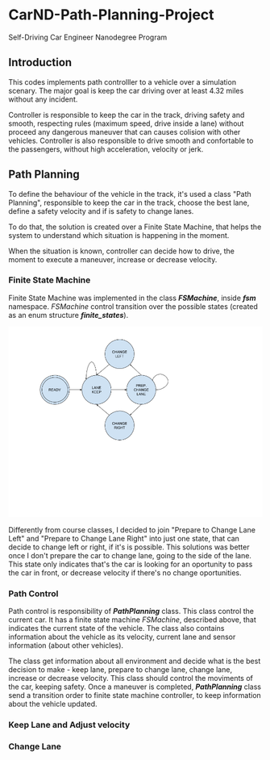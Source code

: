 [//]: # (Image References)
[image1]: ./img/finite_states.png "Finite States"

# CarND-Path-Planning-Project
Self-Driving Car Engineer Nanodegree Program

## Introduction

This codes implements path controlller to a vehicle over a simulation scenary. The major goal is keep the car driving over at least 4.32 miles without any incident.

Controller is responsible to keep the car in the track, driving safety and smooth, respecting rules (maximum speed, drive inside a lane) without proceed any dangerous maneuver that can causes colision with other vehicles. 
Controller is also responsible to drive smooth and confortable to the passengers, without high acceleration, velocity or jerk.

## Path Planning

To define the behaviour of the vehicle in the track, it's used a class "Path Planning", responsible to keep the car in the track, choose the best lane, define a safety velocity and if is safety to change lanes.

To do that, the solution is created over a Finite State Machine, that helps the system to understand which situation is happening in the moment. 

When the situation is known, controller can decide how to drive, the moment to execute a maneuver, increase or decrease velocity.

### Finite State Machine

Finite State Machine was implemented in the class ***FSMachine***, inside ***fsm*** namespace. *FSMachine* control transition over the possible states (created as an enum structure ***finite_states***).

![Finite states and possible transitions][image1]

Differently from course classes, I decided to join "Prepare to Change Lane Left" and "Prepare to Change Lane Right" into just one state, that can decide to change left or right, if it's is possible. This solutions was better once I don't prepare the car to change lane, going to the side of the lane. This state only indicates that's the car is looking for an oportunity to pass the car in front, or decrease velocity if there's no change oportunities.

### Path Control

Path control is responsibility of ***PathPlanning*** class. This class control the current car. It has a finite state machine *FSMachine*, described above, that indicates the current state of the vehicle. The class also contains information about the vehicle as its velocity, current lane and sensor information (about other vehicles).

The class get information about all environment and decide what is the best decision to make - keep lane, prepare to change lane, change lane, increase or decrease velocity. This class should control the moviments of the car, keeping safety. Once a maneuver is completed, ***PathPlanning*** class send a transition order to finite state machine controller, to keep information about the vehicle updated.

### Keep Lane and Adjust velocity

### Change Lane
